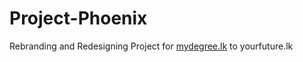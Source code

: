 # Project-Phoenix
Rebranding and Redesigning Project for <a href="http://mydegree.lk/">mydegree.lk</a> to yourfuture.lk 
